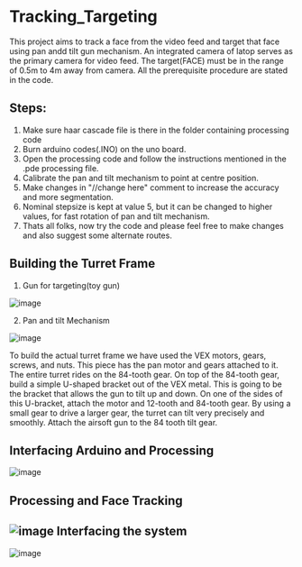 Tracking_Targeting
==================
This project aims to track a face from the video feed and target that face using pan andd tilt gun mechanism.
An integrated camera of latop serves as the primary camera for video feed.
The target(FACE) must be in the range of 0.5m to 4m away from camera.
All the prerequisite procedure are stated in the code.


Steps:
-----------------------
1. Make sure haar cascade file is there in the folder containing processing code 
2. Burn arduino codes(.INO) on the uno board.
3. Open the processing code and follow the instructions mentioned in the .pde processing file.
4. Calibrate the pan and tilt mechanism to point at centre position.
5. Make changes in "//change here" comment to increase the accuracy and more segmentation.
6. Nominal stepsize is kept at value 5, but it can be changed to higher values, for fast rotation of pan and tilt               mechanism. 
7. Thats all folks, now try the code and please feel free to make changes and also suggest some alternate routes.


Building the Turret Frame
--------------------------

1. Gun for targeting(toy gun)
 
  ![image](https://github.com/gauresh10/tracking_targeting/blob/master/images/plastic_gun.png)


2. Pan and tilt Mechanism

 ![image](https://github.com/gauresh10/tracking_targeting/blob/master/images/gun.png)
 
To build the actual turret frame we have used the VEX motors, gears, screws, and nuts. This piece has the pan motor and gears attached to it.  The entire turret rides on the 84-tooth gear. 
On top of the 84-tooth gear, build a simple U-shaped bracket out of the VEX metal.  This is going to be the bracket that allows the gun to tilt up and down.  On one of the sides of this U-bracket, attach the motor and 12-tooth and 84-tooth gear.  By using a small gear to drive a larger gear, the turret can tilt very precisely and smoothly. Attach the airsoft gun to the 84 tooth tilt gear. 


Interfacing Arduino and Processing
--------------------------------

 ![image](https://github.com/gauresh10/tracking_targeting/blob/master/images/flowchart1.png)
 
Processing and Face Tracking
-------------------------------
 ![image](https://github.com/gauresh10/tracking_targeting/blob/master/images/flowchart2.png)
Interfacing the system
------------------------
 ![image](https://github.com/gauresh10/tracking_targeting/blob/master/images/flowchart3.png)

